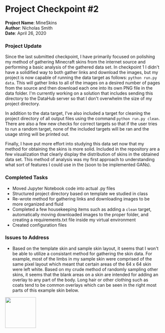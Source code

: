 # Project Checkpoint #2

<b>Project Name</b>: MineSkins <br>
<b>Author</b>: Nicholas Smith <br>
<b>Date</b>: April 26, 2020

### Project Update
Since the last submitted checkpoint, I have primarily focused on polishing my method of gathering Minecraft skins from the internet source and performing a basic analysis of the gathered data set. In checkpoint 1 I didn't have a solidified way to both gather links and download the images, but my project is now capable of running the data target as follows: `python run.py data`. This will gather links to all of the images on a desired number of pages from the source and then download each one into its own PNG file in the data folder. I'm currently working on a solution that includes sending this directory to the DataHub server so that I don't overwhelm the size of my project directory. <br>

In addition to the data target, I've also included a target for cleaning the project directory of all output files using the command `python run.py clean`. There are also a few new checks for correct targets so that if the user tries to run a random target, none of the included targets will be ran and the usage string will be printed out.

Finally, I have put more effort into studying this data set now that my method for obtaining the skins is more solid. Included in the repository are a few visualization that clearly display the distribution of skins in the obtained data set. This method of analysis was my first approach to understanding what sort of features I could use in the (soon to be implemented GANs).<br>

### Completed Tasks
* Moved Jupyter Notebook code into actual .py files
* Structured project directory based on template we studied in class
* Re-wrote method for gathering links and downloading images to be more organized and fluid
* Completed a few housekeeping items such as adding a `clean` target, automatically moving downloaded images to the proper folder, and creating a requirements.txt file inside my virtual environment
* Created configuration files


### Issues to Address
* Based on the template skin and sample skin layout, it seems that I won't be able to utilize a consistant method for gathering the skin data. For example, most of the limbs in my sample skin were comprised of the same pixel layout which meant that certain areas of the 64 x 64 skin were left white. Based on my crude method of randomly sampling other skins, it seems that the blank areas on a skin are intended for adding an overlay to any part of the body. Long hair or other clothing such as coats tend to be common overlays which can be seen in the right most parts of this example skin below.

<img src="https://www.minecraftskins.com/uploads/skins/2020/04/12/diamondtop111-14108874.png?v172" width="100" height="100" class="center">


